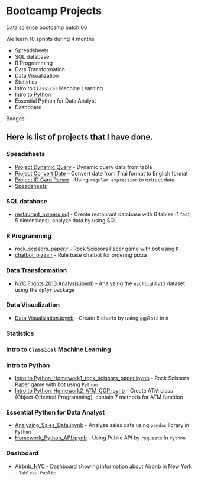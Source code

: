 # Bootcamp Projects

Data science bootcamp batch 06

We learn 10 sprints during 4 months

- Spreadsheets
- SQL database
- R Programming
- Data Transformation
- Data Visualization
- Statistics
- Intro to `Classical` Machine Learning
- Intro to Python
- Essential Python for Data Analyst
- Dashboard

Badges : 

## Here is list of projects that I have done.

### Speadsheets
- [Project Dynamic Query](https://github.com/Yurokana/bootcamp_projects/blob/9e05f3f23ee41aa34d9ff2c1e18307b4eb09651b/Spreadsheets/Project%20-%20Dynamic%20Query.JPG) - Dynamic query data from table
- [Project Convert Date](https://github.com/Yurokana/bootcamp_projects/blob/9e05f3f23ee41aa34d9ff2c1e18307b4eb09651b/Spreadsheets/Project%20-%20Convert%20Date.JPG) - Convert date from Thai format to English format
- [Project ID Card Parser](https://github.com/Yurokana/bootcamp_projects/blob/9e05f3f23ee41aa34d9ff2c1e18307b4eb09651b/Spreadsheets/Project%20-%20ID%20Card%20Parser.JPG) - Using `regular expression` to extract data
- [Speadsheets](https://docs.google.com/spreadsheets/d/1bcgYvw5kB5TbX4_I0HWNU_zppYLqB-aAER1_xSDeCsc/edit?usp=sharing)
### SQL database
- [restaurant_owners.sql](https://github.com/Yurokana/bootcamp_projects/blob/9e05f3f23ee41aa34d9ff2c1e18307b4eb09651b/SQL%20database/restaurant_owners.sql) - Create restaurant database with 6 tables (1 fact, 5 dimensions), analyze data by using SQL
### R Programming
- [rock_scissors_paper.r](https://github.com/Yurokana/bootcamp_projects/blob/9e05f3f23ee41aa34d9ff2c1e18307b4eb09651b/R%20Programming/rock_scissors_paper.r) - Rock Scissors Paper game with bot using `R`
- [chatbot_pizza.r](https://github.com/Yurokana/bootcamp_projects/blob/9e05f3f23ee41aa34d9ff2c1e18307b4eb09651b/R%20Programming/chatbot_pizza.r) - Rule base chatbot for ordering pizza
### Data Transformation
- [NYC Flights 2013 Analysis.ipynb](https://github.com/Yurokana/bootcamp_projects/blob/9e05f3f23ee41aa34d9ff2c1e18307b4eb09651b/R%20Programming/NYC%20Flights%202013%20Analysis.ipynb) - Analyzing the `nycflights13` dataset using the `dplyr` package
### Data Visualization
- [Data Visualization.ipynb](https://github.com/Yurokana/bootcamp_projects/blob/48747b070ee0cc5b2fde2c9a75b7832d8d4e362f/R%20Programming/Data%20Visualization.ipynb) - Create 5 charts by using `ggplot2` in `R`
### Statistics
### Intro to `Classical` Machine Learning
### Intro to Python
- [Intro to Python_Homework1_rock_scissors_paper.ipynb](https://github.com/Yurokana/bootcamp_projects/blob/9e05f3f23ee41aa34d9ff2c1e18307b4eb09651b/Python/Intro%20to%20Python_Homework1_rock_scissors_paper.ipynb) - Rock Scissors Paper game with bot using `Python`
- [Intro to Python_Homework2_ATM_OOP.ipynb](https://github.com/Yurokana/bootcamp_projects/blob/9e05f3f23ee41aa34d9ff2c1e18307b4eb09651b/Python/Intro%20to%20Python_Homework2_ATM_OOP.ipynb) - Create ATM class (Object-Oriented Programming), contain 7 methods for ATM function
### Essential Python for Data Analyst
- [Analyzing_Sales_Data.ipynb](https://github.com/Yurokana/bootcamp_projects/blob/9e05f3f23ee41aa34d9ff2c1e18307b4eb09651b/Python/Analyzing_Sales_Data.ipynb) - Analyze sales data using `pandas` library in `Python`
- [Homework_Python_API.ipynb](https://github.com/Yurokana/bootcamp_projects/blob/12536274b604dd64f9c0ae278018ae9691a42178/Python/Homework_Python_API.ipynb) - Using Public API by `requests` in `Python`
### Dashboard
- [Airbnb_NYC](https://public.tableau.com/views/Airbnb_NYC_16745376831200/Dashboard1?:language=en-US&:display_count=n&:origin=viz_share_link) - Dashboard showing information about Airbnb in New York - `Tableau Public`






